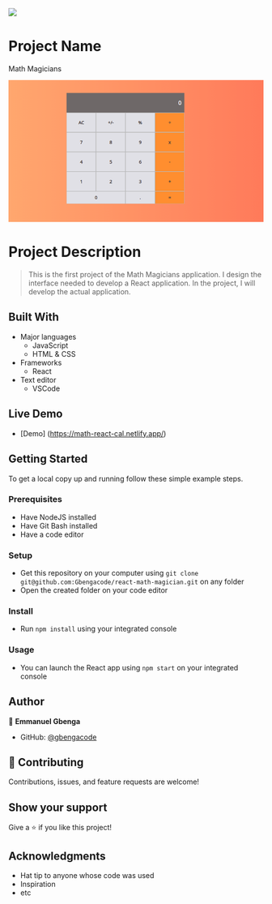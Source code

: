 ![](https://img.shields.io/badge/Microverse-blueviolet)

# Project Name

Math Magicians

![screenshot](./setup.png)

# Project Description

> This is the first project of the Math Magicians application. I design the interface needed to develop a React application. In the project, I will develop the actual application.

## Built With

- Major languages
    - JavaScript
    - HTML & CSS
- Frameworks
    - React
- Text editor
    - VSCode

## Live Demo

- [Demo] (https://math-react-cal.netlify.app/)
## Getting Started


To get a local copy up and running follow these simple example steps.

### Prerequisites

- Have NodeJS installed
- Have Git Bash installed
- Have a code editor

### Setup

- Get this repository on your computer using ```git clone git@github.com:Gbengacode/react-math-magician.git``` on any folder
- Open the created folder on your code editor

### Install

- Run ```npm install``` using your integrated console

### Usage

- You can launch the React app using ```npm start``` on your integrated console

## Author

👤 **Emmanuel Gbenga**

- GitHub: [@gbengacode](https://github.com/gbengacode)

## 🤝 Contributing
Contributions, issues, and feature requests are welcome!

## Show your support

Give a ⭐️ if you like this project!

## Acknowledgments

- Hat tip to anyone whose code was used
- Inspiration
- etc

